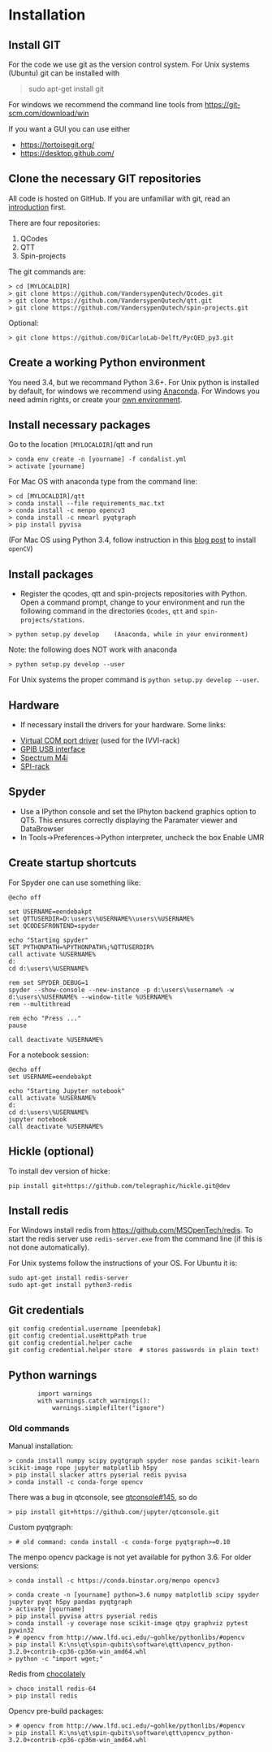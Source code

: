 # Installation

## Install GIT

For the code we use git as the version control system. For Unix systems (Ubuntu) git can be installed with

> sudo apt-get install git

For windows we recommend the command line tools from https://git-scm.com/download/win

If you want a GUI you can use either
* https://tortoisegit.org/
* https://desktop.github.com/

## Clone the necessary GIT repositories

All code is hosted on GitHub. If you are unfamiliar with git, read an [introduction](https://guides.github.com/activities/hello-world/) first.

There are four repositories:

1. QCodes
2. QTT
3. Spin-projects

The git commands are:
```
> cd [MYLOCALDIR]
> git clone https://github.com/VandersypenQutech/Qcodes.git
> git clone https://github.com/VandersypenQutech/qtt.git
> git clone https://github.com/VandersypenQutech/spin-projects.git
```

Optional:
```
> git clone https://github.com/DiCarloLab-Delft/PycQED_py3.git
```

## Create a working Python environment

You need 3.4, but we recommand Python 3.6+. For Unix python is installed by default, for windows 
we recommend using [Anaconda](https://www.continuum.io/downloads). For Windows you need admin rights, or create
 your [own environment](http://conda.pydata.org/docs/using/envs.html).


## Install necessary packages

Go to the location `[MYLOCALDIR]`/qtt and run
```
> conda env create -n [yourname] -f condalist.yml
> activate [yourname]
```

For Mac OS with anaconda type from the command line:
```
> cd [MYLOCALDIR]/qtt
> conda install --file requirements_mac.txt
> conda install -c menpo opencv3
> conda install -c nmearl pyqtgraph
> pip install pyvisa
```
(For Mac OS using Python 3.4, follow instruction in this [blog post](http://www.pyimagesearch.com/2015/06/29/install-opencv-3-0-and-python-3-4-on-osx/) to install `openCV`)



## Install packages

- Register the qcodes, qtt and spin-projects repositories with Python. Open a command prompt, change to your environment and run the following command
in the directories `Qcodes`, `qtt` and `spin-projects/stations`.
```
> python setup.py develop    (Anaconda, while in your environment)
```

Note: the following does NOT work with anaconda
```
> python setup.py develop --user
```
For Unix systems the proper command is `python setup.py develop --user`.

## Hardware 

- If necessary install the drivers for your hardware. Some links:
* [Virtual COM port driver](http://www.ftdichip.com/Drivers/VCP.htm) (used for the IVVI-rack)
* [GPIB USB interface](http://www.ni.com/download/ni-488.2-16.0.0/6132/en/)
* [Spectrum M4i](http://spectrum-instrumentation.com/en/m4i-platform-overview)
* [SPI-rack](https://github.com/Rubenknex/SPI-rack)

## Spyder

* Use a IPython console and set the IPhyton backend graphics option to QT5. This ensures
 correctly displaying the Paramater viewer and DataBrowser
* In Tools->Preferences->Python interpreter, uncheck the box Enable UMR 

## Create startup shortcuts

For Spyder one can use something like:

```
@echo off

set USERNAME=eendebakpt
set QTTUSERDIR=D:\users\%USERNAME%\users\%USERNAME%
set QCODESFRONTEND=spyder

echo "Starting spyder" 
SET PYTHONPATH=%PYTHONPATH%;%QTTUSERDIR%
call activate %USERNAME%
d:
cd d:\users\%USERNAME%

rem set SPYDER_DEBUG=1
spyder --show-console --new-instance -p d:\users\%username% -w d:\users\%USERNAME% --window-title %USERNAME%
rem --multithread 

rem echo "Press ..."
pause

call deactivate %USERNAME%
```

For a notebook session:

```
@echo off
set USERNAME=eendebakpt

echo "Starting Jupyter notebook" 
call activate %USERNAME%
d:
cd d:\users\%USERNAME%
jupyter notebook
call deactivate %USERNAME%
```

## Hickle (optional)

To install dev version of hicke:
```
pip install git+https://github.com/telegraphic/hickle.git@dev
```

## Install redis

For Windows install redis from https://github.com/MSOpenTech/redis.
To start the redis server use `redis-server.exe` from the command line (if this is not done automatically).

For Unix systems follow the instructions of your OS. For Ubuntu it is:
```
sudo apt-get install redis-server
sudo apt-get install python3-redis
```


## Git credentials

```
git config credential.username [peendebak]
git config credential.useHttpPath true
git config credential.helper cache
git config credential.helper store	# stores passwords in plain text!
```

## Python warnings

```
        import warnings
        with warnings.catch_warnings():
            warnings.simplefilter("ignore")
```

### Old commands

Manual installation:
```
> conda install numpy scipy pyqtgraph spyder nose pandas scikit-learn scikit-image rope jupyter matplotlib h5py
> pip install slacker attrs pyserial redis pyvisa
> conda install -c conda-forge opencv
```

There was a bug in qtconsole, see [qtconsole#145](https://github.com/jupyter/qtconsole/pull/145), so do
```
> pip install git+https://github.com/jupyter/qtconsole.git
```
Custom pyqtgraph:
```
> # old command: conda install -c conda-forge pyqtgraph>=0.10
```

The menpo opencv package is not yet available for python 3.6. For older versions:
```
> conda install -c https://conda.binstar.org/menpo opencv3
```
```
> conda create -n [yourname] python=3.6 numpy matplotlib scipy spyder jupyter pyqt h5py pandas pyqtgraph
> activate [yourname]
> pip install pyvisa attrs pyserial redis
> conda install -y coverage nose scikit-image qtpy graphviz pytest pywin32
> # opencv from http://www.lfd.uci.edu/~gohlke/pythonlibs/#opencv
> pip install K:\ns\qt\spin-qubits\software\qtt\opencv_python-3.2.0+contrib-cp36-cp36m-win_amd64.whl
> python -c "import wget;"
```

Redis from [chocolately](https://chocolatey.org/)
```
> choco install redis-64
> pip install redis
```

Opencv pre-build packages:
```
> # opencv from http://www.lfd.uci.edu/~gohlke/pythonlibs/#opencv
> pip install K:\ns\qt\spin-qubits\software\qtt\opencv_python-3.2.0+contrib-cp36-cp36m-win_amd64.whl
```